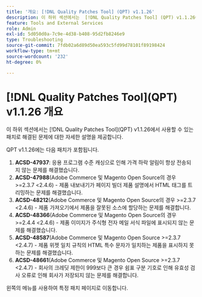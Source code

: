 ```yaml
---
title: '개요: [!DNL Quality Patches Tool] (QPT) v1.1.26'
description: 이 하위 섹션에서는  [!DNL Quality Patches Tool] (QPT) v1.1.26에서 사용할 수 있는 패치로 해결된 문제에 대한 자세한 설명을 제공합니다.
feature: Tools and External Services
role: Admin
exl-id: 5d050d0a-7c9e-4d38-b408-95d2fb8246e9
type: Troubleshooting
source-git-commit: 7fdb02a6d89d50ea593c5fd99d78101f89198424
workflow-type: tm+mt
source-wordcount: '232'
ht-degree: 0%

---
```


# [!DNL Quality Patches Tool]&#x200B;(QPT) v1.1.26 개요

이 하위 섹션에서는 [!DNL Quality Patches Tool]&#x200B;(QPT) v1.1.26에서 사용할 수 있는 패치로 해결된 문제에 대한 자세한 설명을 제공합니다.

QPT v1.1.26에는 다음 패치가 포함됩니다.

1. **ACSD-47937**: 응용 프로그램 수준 캐싱으로 인해 가격 하락 알림이 항상 전송되지 않는 문제를 해결했습니다.
1. **ACSD-47988**(Adobe Commerce 및 Magento Open Source의 경우 >=2.3.7 &lt;2.4.6) - 제품 내보내기가 페이지 빌더 제품 설명에서 HTML 태그를 트리밍하는 문제를 해결했습니다.
1. **ACSD-48212**(Adobe Commerce 및 Magento Open Source의 경우 >=2.3.7 &lt;2.4.6) - 제품 가져오기에서 제품을 잘못된 소스에 할당하는 문제를 해결합니다.
1. **ACSD-48366**(Adobe Commerce 및 Magento Open Source의 경우 >=2.4.4 &lt;2.4.6) - 제품 이미지가 주식형 전자 메일 서식 파일에 표시되지 않는 문제를 해결했습니다.
1. **ACSD-48587**(Adobe Commerce 및 Magento Open Source >=2.3.7 &lt;2.4.7) - 제품 위젯 일치 규칙의 HTML 특수 문자가 일치하는 제품을 표시하지 못하는 문제를 해결했습니다.
1. **ACSD-48661**(Adobe Commerce 및 Magento Open Source >=2.3.7 &lt;2.4.7) - 회사의 크레딧 제한이 999보다 큰 경우 쉼표 구분 기호로 인해 유효성 검사 오류로 인해 회사가 저장되지 않는 문제를 해결합니다.

왼쪽의 메뉴를 사용하여 특정 패치 페이지로 이동합니다.
